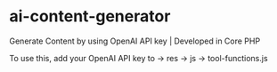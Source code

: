 # ai-content-generator
Generate Content by using OpenAI API key | Developed in Core PHP

To use this, add your OpenAI API key to -> res -> js -> tool-functions.js
